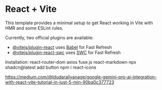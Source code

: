 # React + Vite

This template provides a minimal setup to get React working in Vite with HMR and some ESLint rules.

Currently, two official plugins are available:

- [@vitejs/plugin-react](https://github.com/vitejs/vite-plugin-react/blob/main/packages/plugin-react/README.md) uses [Babel](https://babeljs.io/) for Fast Refresh
- [@vitejs/plugin-react-swc](https://github.com/vitejs/vite-plugin-react-swc) uses [SWC](https://swc.rs/) for Fast Refresh


Installation:
react-router-dom
axios
fuse.js
react-markdown
npx shadcn@latest add button
npm i react-icons

https://medium.com/@ldudaraliyanage/google-gemini-pro-ai-integration-with-react-vite-tutorial-in-just-5-min-90ba0c377723
